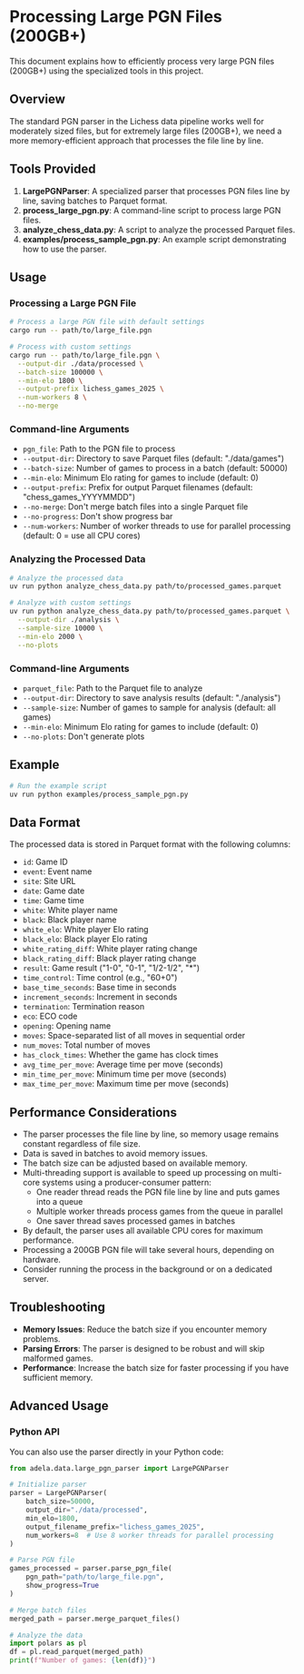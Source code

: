 # Processing Large PGN Files (200GB+)

This document explains how to efficiently process very large PGN files (200GB+) using the specialized tools in this project.

## Overview

The standard PGN parser in the Lichess data pipeline works well for moderately sized files, but for extremely large files (200GB+), we need a more memory-efficient approach that processes the file line by line.

## Tools Provided

1. **LargePGNParser**: A specialized parser that processes PGN files line by line, saving batches to Parquet format.
2. **process_large_pgn.py**: A command-line script to process large PGN files.
3. **analyze_chess_data.py**: A script to analyze the processed Parquet files.
4. **examples/process_sample_pgn.py**: An example script demonstrating how to use the parser.

## Usage

### Processing a Large PGN File

```bash
# Process a large PGN file with default settings
cargo run -- path/to/large_file.pgn

# Process with custom settings
cargo run -- path/to/large_file.pgn \
  --output-dir ./data/processed \
  --batch-size 100000 \
  --min-elo 1800 \
  --output-prefix lichess_games_2025 \
  --num-workers 8 \
  --no-merge
```

### Command-line Arguments

- `pgn_file`: Path to the PGN file to process
- `--output-dir`: Directory to save Parquet files (default: "./data/games")
- `--batch-size`: Number of games to process in a batch (default: 50000)
- `--min-elo`: Minimum Elo rating for games to include (default: 0)
- `--output-prefix`: Prefix for output Parquet filenames (default: "chess_games_YYYYMMDD")
- `--no-merge`: Don't merge batch files into a single Parquet file
- `--no-progress`: Don't show progress bar
- `--num-workers`: Number of worker threads to use for parallel processing (default: 0 = use all CPU cores)

### Analyzing the Processed Data

```bash
# Analyze the processed data
uv run python analyze_chess_data.py path/to/processed_games.parquet

# Analyze with custom settings
uv run python analyze_chess_data.py path/to/processed_games.parquet \
  --output-dir ./analysis \
  --sample-size 10000 \
  --min-elo 2000 \
  --no-plots
```

### Command-line Arguments

- `parquet_file`: Path to the Parquet file to analyze
- `--output-dir`: Directory to save analysis results (default: "./analysis")
- `--sample-size`: Number of games to sample for analysis (default: all games)
- `--min-elo`: Minimum Elo rating for games to include (default: 0)
- `--no-plots`: Don't generate plots

## Example

```bash
# Run the example script
uv run python examples/process_sample_pgn.py
```

## Data Format

The processed data is stored in Parquet format with the following columns:

- `id`: Game ID
- `event`: Event name
- `site`: Site URL
- `date`: Game date
- `time`: Game time
- `white`: White player name
- `black`: Black player name
- `white_elo`: White player Elo rating
- `black_elo`: Black player Elo rating
- `white_rating_diff`: White player rating change
- `black_rating_diff`: Black player rating change
- `result`: Game result ("1-0", "0-1", "1/2-1/2", "*")
- `time_control`: Time control (e.g., "60+0")
- `base_time_seconds`: Base time in seconds
- `increment_seconds`: Increment in seconds
- `termination`: Termination reason
- `eco`: ECO code
- `opening`: Opening name
- `moves`: Space-separated list of all moves in sequential order
- `num_moves`: Total number of moves
- `has_clock_times`: Whether the game has clock times
- `avg_time_per_move`: Average time per move (seconds)
- `min_time_per_move`: Minimum time per move (seconds)
- `max_time_per_move`: Maximum time per move (seconds)

## Performance Considerations

- The parser processes the file line by line, so memory usage remains constant regardless of file size.
- Data is saved in batches to avoid memory issues.
- The batch size can be adjusted based on available memory.
- Multi-threading support is available to speed up processing on multi-core systems using a producer-consumer pattern:
  - One reader thread reads the PGN file line by line and puts games into a queue
  - Multiple worker threads process games from the queue in parallel
  - One saver thread saves processed games in batches
- By default, the parser uses all available CPU cores for maximum performance.
- Processing a 200GB PGN file will take several hours, depending on hardware.
- Consider running the process in the background or on a dedicated server.

## Troubleshooting

- **Memory Issues**: Reduce the batch size if you encounter memory problems.
- **Parsing Errors**: The parser is designed to be robust and will skip malformed games.
- **Performance**: Increase the batch size for faster processing if you have sufficient memory.

## Advanced Usage

### Python API

You can also use the parser directly in your Python code:

```python
from adela.data.large_pgn_parser import LargePGNParser

# Initialize parser
parser = LargePGNParser(
    batch_size=50000,
    output_dir="./data/processed",
    min_elo=1800,
    output_filename_prefix="lichess_games_2025",
    num_workers=8  # Use 8 worker threads for parallel processing
)

# Parse PGN file
games_processed = parser.parse_pgn_file(
    pgn_path="path/to/large_file.pgn",
    show_progress=True
)

# Merge batch files
merged_path = parser.merge_parquet_files()

# Analyze the data
import polars as pl
df = pl.read_parquet(merged_path)
print(f"Number of games: {len(df)}")
```
